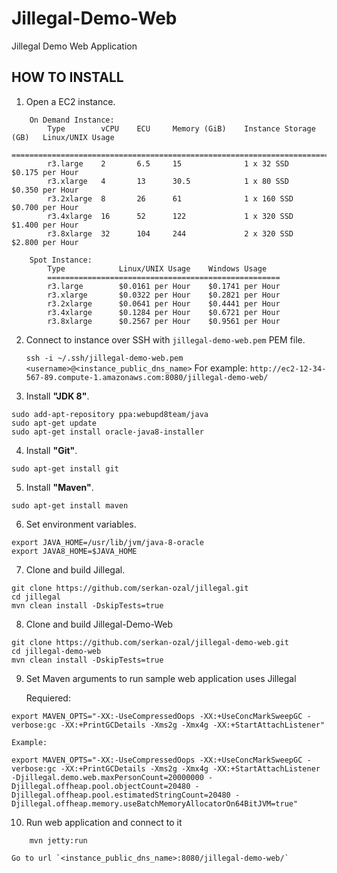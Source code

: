 Jillegal-Demo-Web
=================

Jillegal Demo Web Application

HOW TO INSTALL
--------------

1. Open a EC2 instance. 
```
	On Demand Instance:
		Type		vCPU	ECU		Memory (GiB)	Instance Storage (GB)	Linux/UNIX Usage
		====================================================================================
		r3.large	2		6.5		15				1 x 32 SSD				$0.175 per Hour
		r3.xlarge	4		13		30.5			1 x 80 SSD				$0.350 per Hour
		r3.2xlarge	8		26		61				1 x 160 SSD				$0.700 per Hour
		r3.4xlarge	16		52		122				1 x 320 SSD				$1.400 per Hour
		r3.8xlarge	32		104		244				2 x 320 SSD				$2.800 per Hour
							
	Spot Instance:
		Type			Linux/UNIX Usage	Windows Usage
		====================================================
		r3.large		$0.0161 per Hour	$0.1741 per Hour
		r3.xlarge		$0.0322 per Hour	$0.2821 per Hour
		r3.2xlarge		$0.0641 per Hour	$0.4441 per Hour
		r3.4xlarge		$0.1284 per Hour	$0.6721 per Hour
		r3.8xlarge		$0.2567 per Hour	$0.9561 per Hour
```

2. Connect to instance over SSH with `jillegal-demo-web.pem` PEM file.

	`ssh -i ~/.ssh/jillegal-demo-web.pem <username>@<instance_public_dns_name>` 
	For example: 
		`http://ec2-12-34-567-89.compute-1.amazonaws.com:8080/jillegal-demo-web/`
		
3. Install **"JDK 8"**.

```
sudo add-apt-repository ppa:webupd8team/java
sudo apt-get update
sudo apt-get install oracle-java8-installer
```

4. Install **"Git"**.

```
sudo apt-get install git
```

5. Install **"Maven"**. 

```
sudo apt-get install maven
```

6. Set environment variables.

```
export JAVA_HOME=/usr/lib/jvm/java-8-oracle
export JAVA8_HOME=$JAVA_HOME
```

7. Clone and build Jillegal.

```	
git clone https://github.com/serkan-ozal/jillegal.git
cd jillegal
mvn clean install -DskipTests=true
```

8. Clone and build Jillegal-Demo-Web

```
git clone https://github.com/serkan-ozal/jillegal-demo-web.git
cd jillegal-demo-web
mvn clean install -DskipTests=true	
```

9. Set Maven arguments to run sample web application uses Jillegal

	Requiered:
```
export MAVEN_OPTS="-XX:-UseCompressedOops -XX:+UseConcMarkSweepGC -verbose:gc -XX:+PrintGCDetails -Xms2g -Xmx4g -XX:+StartAttachListener" 
```
  
	Example:
```
export MAVEN_OPTS="-XX:-UseCompressedOops -XX:+UseConcMarkSweepGC -verbose:gc -XX:+PrintGCDetails -Xms2g -Xmx4g -XX:+StartAttachListener -Djillegal.demo.web.maxPersonCount=20000000 -Djillegal.offheap.pool.objectCount=20480 -Djillegal.offheap.pool.estimatedStringCount=20480 -Djillegal.offheap.memory.useBatchMemoryAllocatorOn64BitJVM=true"
```
  
10. Run web application and connect to it
```
	mvn jetty:run
```	
	
	Go to url `<instance_public_dns_name>:8080/jillegal-demo-web/`

